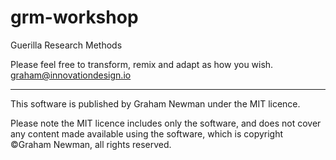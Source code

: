 # grm-workshop
Guerilla Research Methods

Please feel free to transform, remix and adapt as how you wish.
graham@innovationdesign.io

---
This software is published by Graham Newman under the MIT licence.

Please note the MIT licence includes only the software, and does not cover any content made available using the software, which is copyright ©Graham Newman, all rights reserved.
